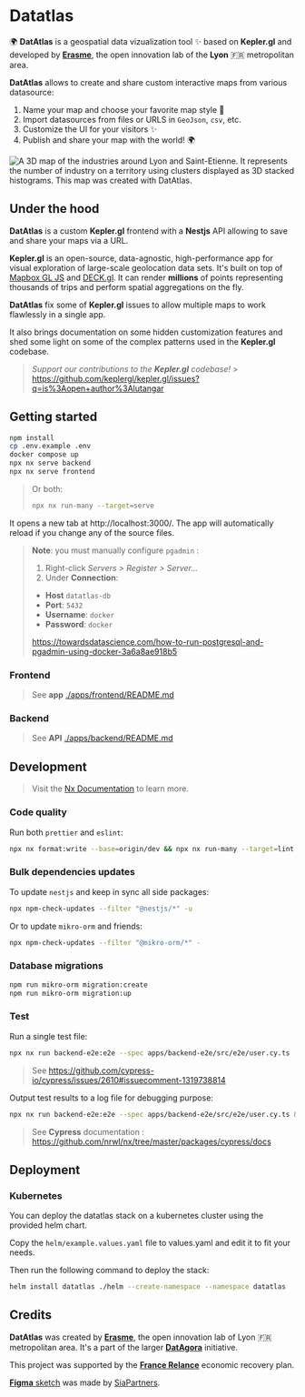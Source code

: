# Datatlas

🌍 **DatAtlas** is a geospatial data vizualization tool ✨ based on **Kepler.gl** and developed by [**Erasme**](https://www.erasme.org), the open innovation lab of the **Lyon** 🇫🇷 metropolitan area.

**DatAtlas** allows to create and share custom interactive maps from various datasource:

1. Name your map and choose your favorite map style 💅
2. Import datasources from files or URLS in `GeoJson`, `csv`, etc.
3. Customize the UI for your visitors ✨
4. Publish and share your map with the world! 🌍

![A 3D map of the industries around Lyon and Saint-Etienne. It represents the number of industry on a territory using clusters displayed as 3D stacked histograms. This map was created with DatAtlas.](https://user-images.githubusercontent.com/33604381/183027634-6bb76d0f-cb53-412c-93cb-2af5acb290e4.png)

## Under the hood

**DatAtlas** is a custom **Kepler.gl** frontend with a **Nestjs** API allowing to save and share your maps via a URL.

**Kepler.gl** is an open-source, data-agnostic, high-performance app for visual exploration of large-scale geolocation data sets. It's built on top of [Mapbox GL JS](https://github.com/mapbox/mapbox-gl-js) and [DECK.gl](https://deck.gl/).
It can render **millions** of points representing thousands of trips and perform spatial aggregations on the fly.

**DatAtlas** fix some of **Kepler.gl** issues to allow multiple maps to work flawlessly in a single app.

It also brings documentation on some hidden customization features and shed some light on some of the complex patterns used in the **Kepler.gl** codebase.

> _Support our contributions to the **Kepler.gl** codebase!_ > https://github.com/keplergl/kepler.gl/issues?q=is%3Aopen+author%3Alutangar

## Getting started

```sh
npm install
cp .env.example .env
docker compose up
npx nx serve backend
npx nx serve frontend
```

> Or both:
>
> ```sh
> npx nx run-many --target=serve
> ```

It opens a new tab at http://localhost:3000/.
The app will automatically reload if you change any of the source files.

> **Note**: you must manually configure `pgadmin` :
>
> 1. Right-click _Servers > Register > Server..._
> 2. Under **Connection**:
>
> - **Host** `datatlas-db`
> - **Port**: `5432`
> - **Username**: `docker`
> - **Password**: `docker`
>
> https://towardsdatascience.com/how-to-run-postgresql-and-pgadmin-using-docker-3a6a8ae918b5

### Frontend

> See **app** [./apps/frontend/README.md](./apps/frontend/README.md)

### Backend

> See **API** [./apps/backend/README.md](./apps/backend/README.md)

## Development

> Visit the [Nx Documentation](https://nx.dev) to learn more.

### Code quality

Run both `prettier` and `eslint`:

```sh
npx nx format:write --base=origin/dev && npx nx run-many --target=lint --base=origin/dev
```

### Bulk dependencies updates

To update `nestjs` and keep in sync all side packages:

```sh
npx npm-check-updates --filter "@nestjs/*" -u
```

Or to update `mikro-orm` and friends:

```sh
npx npm-check-updates --filter "@mikro-orm/*" -
```

### Database migrations

```sh
npm run mikro-orm migration:create
npm run mikro-orm migration:up
```

### Test

Run a single test file:

```sh
npx nx run backend-e2e:e2e --spec apps/backend-e2e/src/e2e/user.cy.ts
```

> See https://github.com/cypress-io/cypress/issues/2610#issuecomment-1319738814

Output test results to a log file for debugging purpose:

```sh
npx nx run backend-e2e:e2e --spec apps/backend-e2e/src/e2e/user.cy.ts &> cypress.log
```

> See **Cypress** documentation :
> https://github.com/nrwl/nx/tree/master/packages/cypress/docs

## Deployment

### Kubernetes
You can deploy the datatlas stack on a kubernetes cluster using the provided helm chart.

Copy the `helm/example.values.yaml` file to values.yaml and edit it to fit your needs.

Then run the following command to deploy the stack:

```sh
helm install datatlas ./helm --create-namespace --namespace datatlas 
```

## Credits

**DatAtlas** was created by [**Erasme**](https://www.erasme.org), the open innovation lab of Lyon 🇫🇷 metropolitan area. It's a part of the larger [**DatAgora**](https://www.erasme.org/DatAgora) initiative.

This project was supported by the [**France Relance**](https://www.economie.gouv.fr/plan-de-relance) economic recovery plan.

[**Figma** sketch](https://www.figma.com/proto/lVX7Lycox3AGixBhhbhQsQ/DatAtlas) was made by [SiaPartners](https://www.sia-partners.com/).
